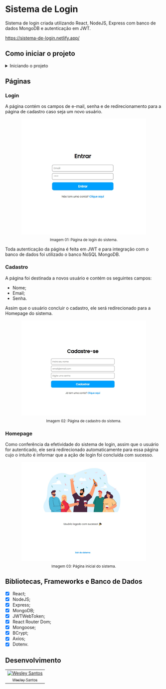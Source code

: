 # Sistema de Login

Sistema de login criada utilizando React, NodeJS, Express com banco de dados MongoDB e autenticação em JWT.

https://sistema-de-login.netlify.app/

## Como iniciar o projeto

<details>
  <summary>Iniciando o projeto</summary>
  <ul>
    <li>Clone o repositório na sua máquina.</li>
    <li>No terminal integrado digite o comando <code>npm install</code> para instalar os pacotes e dependências.</li>
    <li>Crie um arquivo com o nome <code>.env</code> na pasta <code>server</code> e insira os seguintes campos: </li>
    <pre>    
      PORT = 8080
      MONGO = [observação: crie um banco gratuito no MongoDB e insira o link do banco aqui]
      JWTSecret = [coloque uma senha aleatória aqui (apenas para teste)]
    </pre>
    <li>No terminal integrado do VSCode, na pasta <code>server</code> inicie o servidor com o comando <code>node server</code> (ele será iniciado na porta 8080).</li>
    <li>Após isso, entre no site e teste a aplicação através <a href="https://sistema-de-login.netlify.app/" target="_blank"> deste link</a> ou, pelo terminal integrado, entre na pasta <code>client</code> e rode o comando <code>npm start</code>, que abrirá a aplicação pelo localhost no seu navegador padrão.</li> 
  </ul>
</details>

## Páginas

### Login

A página contém os campos de e-mail, senha e de redirecionamento para a página de cadastro caso seja um novo usuário.

<div align="center" margin="10px 0px">
  <img src="./client/src/assets/img/pgLogin.jpg" alt="Página de login do Sistema de Login." width="400px"><br/>
  <sub>Imagem 01: Página de login do sistema.</sub>
</div>

Toda autenticação da página é feita em JWT e para integração com o banco de dados foi utilizado o banco NoSQL MongoDB.

### Cadastro

A página foi destinada a novos usuário e contém os seguintes campos:

- Nome;
- Email;
- Senha.

Assim que o usuário concluir o cadastro, ele será redirecionado para a Homepage do sistema. 

<div align="center" margin="10px 0px">
  <img src="./client/src/assets/img/pgCadastro.jpg" alt="Página de cadastro do Sistema de Login." width="400px"><br/>
  <sub>Imagem 02: Página de cadastro do sistema.</sub>
</div>

### Homepage

Como conferência da efetividade do sistema de login, assim que o usuário for autenticado, ele será redirecionado automaticamente para essa página cujo o intuito é informar que a ação de login foi concluída com sucesso.

<div align="center" margin="10px 0px">
  <img src="./client/src/assets/img/pgHome.jpg" alt="Página inicial do Sistema de Login." width="400px"><br/>
  <sub>Imagem 03: Página inicial do sistema.</sub>
</div>

## Bibliotecas, Frameworks e Banco de Dados

- [x] React;
- [x] NodeJS;
- [x] Express;
- [x] MongoDB;
- [x] JWTWebToken;
- [x] React Router Dom;
- [x] Mongoose;
- [x] BCrypt;
- [x] Axios;
- [x] Dotenv.

## Desenvolvimento

<table>
  <tr>
    <td border="1px solid #ddd" align="center">
      <a href="https://github.com/wesleysantossts">
        <img src="https://avatars.githubusercontent.com/u/56703526?v=4" width="100px" alt="Wesley Santos"/>
        <br/>
        <sub>Wesley Santos</sub>
      </a>
    </td>
  </tr>
</table>
